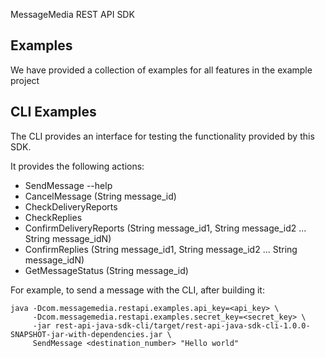 MessageMedia REST API SDK 

## Examples
We have provided a collection of examples for all features in the example project

## CLI Examples

The CLI provides an interface for testing the functionality provided by this SDK.

It provides the following actions:

* SendMessage --help
* CancelMessage (String message_id)
* CheckDeliveryReports 
* CheckReplies
* ConfirmDeliveryReports (String message_id1, String message_id2 ... String message_idN) 
* ConfirmReplies (String message_id1, String message_id2 ... String message_idN) 
* GetMessageStatus (String message_id)

For example, to send a message with the CLI, after building it: 
 
```
java -Dcom.messagemedia.restapi.examples.api_key=<api_key> \
     -Dcom.messagemedia.restapi.examples.secret_key=<secret_key> \
     -jar rest-api-java-sdk-cli/target/rest-api-java-sdk-cli-1.0.0-SNAPSHOT-jar-with-dependencies.jar \
     SendMessage <destination_number> "Hello world"
```

